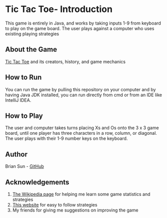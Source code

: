# Tic Tac Toe- Introduction
This game is entirely in Java, and works by taking inputs 1-9 from keyboard to play on the game board. The user plays against a computer who uses existing playing strategies

About the Game
---
[Tic Tac Toe](https://en.wikipedia.org/wiki/Tic-tac-toe) and its creators, history, and game mechanics

How to Run
---
You can run the game by pulling this repository on your computer and by having Java JDK installed, you can run directly from cmd or from an IDE like IntelliJ IDEA.

How to Play
---
The user and computer takes turns placing Xs and Os onto the 3 x 3 game board, until one player has three characters in a row, column, or diagonal. The user plays with their 1-9 number keys on the keyboard. 

Author
---
Brian Sun - [GitHub](https://github.com/BrianS99)

Acknowledgements
---
1. [The Wikipedia page](https://en.wikipedia.org/wiki/Tic-tac-toe) for helping me learn some game statistics and strategies
2. [This website](https://www.instructables.com/id/Winning-tic-tac-toe-strategies/) for easy to follow strategies
2. My friends for giving me suggestions on improving the game
